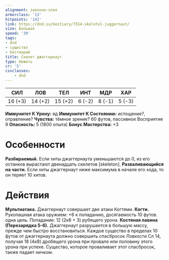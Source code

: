 ```yaml
---
alignment: законно-злая
armorclass: '13'
hitpoints: '142'
link: https://dnd.su/bestiary/7554-skeletal-juggernaut/
size: Большая
speed: '30'
tags:
- dnd
- существо
- бестиарий
title: Скелет джаггернаут
type: Нежить
cr: '5'
cssclasses:
    - dnd
---
```



| СИЛ | ЛОВ | ТЕЛ | ИНТ | МДР | ХАР |
|---|---|---|---|---|---|
| 16 (+3) | 14 (+2) | 15 (+2) | 6 (-2) | 8 (-1) | 5 (-3) |
**Иммунитет К Урону:** яд
**Иммунитет К Состоянию:** истощение?, отравление?
**Чувства:** тёмное зрение? 60 футов, пассивное Восприятие 9
**Опасность:** 5 (1800 опыта)
**Бонус Мастерства:** +3


# Особенности
**Разбираемый.** Если хиты джаггернаута уменьшаются до 0, из его останков вырастают двенадцать скелетов [skeleton].
**Разваливающийся на части.** Если хиты джаггернаут ниже максимума в начале его хода, то он теряет 10 хитов.


# Действия
**Мультиатака.** Джаггернаут совершает две атаки Когтями.
**Когти.** Рукопашная атака оружием: +6 к попаданию, досягаемость 10 футов. одна цель. Попадание: 12 (2к8 + 3) рубящего урона.
**Костяная лавина (Перезарядка 5-6).** Джаггернаут разрушается в большую массу, прежде чем быстро восстановиться. Каждое существо в пределах 10 футов от джаггернаута должно совершить спасбросок Ловкости Сл 14, получая 18 (4к8) дробящего урона при провале или половину этого урона при успехе. Существо, которое проваливает этот спасбросок, также падает ничком.